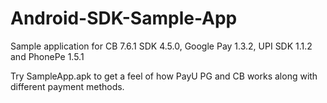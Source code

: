 # Android-SDK-Sample-App
Sample application for CB 7.6.1 SDK 4.5.0, Google Pay 1.3.2, UPI SDK 1.1.2 and PhonePe 1.5.1

Try SampleApp.apk to get a feel of how PayU PG and CB works along with different payment methods.
